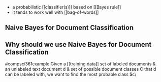 - a probabilistic [[classifier(s)]] based on [[Bayes rule]]
- it tends to work well with [[bag-of-words]]
## Naive Bayes for Document Classification
## Why should we use Naive Bayes for Document Classification
#compsci361example Given a [[training data]] set of labeled documents & an unlabeled text document d & set of possible document classes C that d can be labeled with, we want to find the most probable class $c\